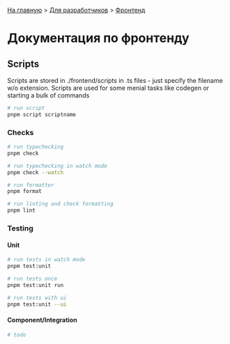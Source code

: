 [На главную](../README.md) > [Для разработчиков](../README/for-developers.md) > [Фронтенд](./README.md)

# Документация по фронтенду

## Scripts

Scripts are stored in ./frontend/scripts in .ts files - just specify the filename w/o extension.
Scripts are used for some menial tasks like codegen or starting a bulk of commands

```bash
# run script
pnpm script scriptname
```

### Checks

```bash
# run typechecking
pnpm check

# run typechecking in watch mode
pnpm check --watch

# run formatter
pnpm format

# run linting and check formatting
pnpm lint
```

### Testing

#### Unit

```bash
# run tests in watch mode
pnpm test:unit

# run tests once
pnpm test:unit run

# run tests with ui
pnpm test:unit --ui
```

#### Component/Integration

```bash
# todo
```
